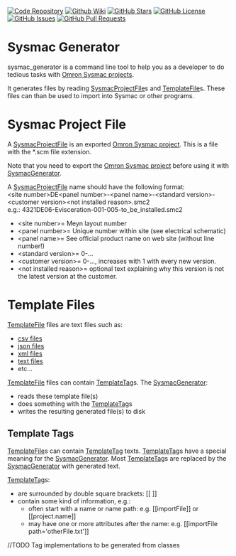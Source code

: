[//]: # (This file was generated from: doc/template/README.mdt using the documentation_builder package on: 2022-04-16 10:30:19.969907.)
<a id='doc-template-badges-mdt'></a>[![Code Repository](https://img.shields.io/badge/repository-git%20hub-informational)](https://github.com/nils-ten-hoeve/sysmac_generator)
[![Github Wiki](https://img.shields.io/badge/documentation-wiki-informational)](https://github.com/nils-ten-hoeve/sysmac_generator/wiki)
[![GitHub Stars](https://img.shields.io/github/stars/nils-ten-hoeve/sysmac_generator)](https://github.com/nils-ten-hoeve/sysmac_generator/stargazers)
[![GitHub License](https://img.shields.io/badge/license-MIT-informational)](https://raw.githubusercontent.com/nils-ten-hoeve/sysmac_generator/main/LICENSE)
[![GitHub Issues](https://img.shields.io/github/issues/nils-ten-hoeve/sysmac_generator)](https://github.com/nils-ten-hoeve/sysmac_generator/issues)
[![GitHub Pull Requests](https://img.shields.io/github/issues-pr/nils-ten-hoeve/sysmac_generator)](https://github.com/nils-ten-hoeve/sysmac_generator/pulls)

<a id='doc-template-01-sysmac-generator-mdt'></a><a id='sysmac-generator'></a>
# Sysmac Generator
sysmac_generator is a command line tool to help you as a developer to do tedious
tasks with [Omron Sysmac projects](https://automation.omron.com/en/us/products/family/sysstdio).

It generates files by reading [SysmacProjectFile](https://github.com/nils-ten-hoeve/sysmac_generator/wiki/01-Sysmac-Generator#sysmac-project-file)s and [TemplateFile](https://github.com/nils-ten-hoeve/sysmac_generator/wiki/01-Sysmac-Generator#template-files)s.
These files can than be used to import into Sysmac or other programs.


<a id='sysmac-project-file'></a>
# Sysmac Project File
A [SysmacProjectFile](https://github.com/nils-ten-hoeve/sysmac_generator/wiki/01-Sysmac-Generator#sysmac-project-file) is an exported
[Omron Sysmac project](https://automation.omron.com/en/us/products/family/sysstdio).
This is a file with the *.scm file extension.

Note that you need to export the
[Omron Sysmac project](https://automation.omron.com/en/us/products/family/sysstdio)
before using it with [SysmacGenerator](https://github.com/nils-ten-hoeve/sysmac_generator/wiki/01-Sysmac-Generator#sysmac-generator).

A [SysmacProjectFile](https://github.com/nils-ten-hoeve/sysmac_generator/wiki/01-Sysmac-Generator#sysmac-project-file) name should have the following format:\
&lt;site number&gt;DE&lt;panel number&gt;-&lt;panel name&gt;-&lt;standard version&gt;-&lt;customer version&gt;&lt;not installed reason&gt;.smc2\
e.g.: 4321DE06-Evisceration-001-005-to_be_installed.smc2
* &lt;site number&gt;= Meyn layout number
* &lt;panel number&gt;= Unique number within site (see electrical schematic)
* &lt;panel name&gt;= See official product name on web site (without line number!)
* &lt;standard version&gt;= 0-...
* &lt;customer version&gt;= 0-..., increases with 1 with every new version.
* &lt;not installed reason&gt;= optional text explaining why this version is not the latest version at the customer.


<a id='template-files'></a>
# Template Files
[TemplateFile](https://github.com/nils-ten-hoeve/sysmac_generator/wiki/01-Sysmac-Generator#template-files) files are text files such as:
* [csv files](https://en.wikipedia.org/wiki/Comma-separated_values)
* [json files](https://en.wikipedia.org/wiki/JSON)
* [xml files](https://en.wikipedia.org/wiki/XML)
* [text files](https://en.wikipedia.org/wiki/Text_file)
* etc...

[TemplateFile](https://github.com/nils-ten-hoeve/sysmac_generator/wiki/01-Sysmac-Generator#template-files) files can contain [TemplateTag](https://github.com/nils-ten-hoeve/sysmac_generator/wiki/01-Sysmac-Generator#template-tags)s.
The [SysmacGenerator](https://github.com/nils-ten-hoeve/sysmac_generator/wiki/01-Sysmac-Generator#sysmac-generator):
* reads these template file(s)
* does something with the [TemplateTag](https://github.com/nils-ten-hoeve/sysmac_generator/wiki/01-Sysmac-Generator#template-tags)s
* writes the resulting generated file(s) to disk


<a id='template-tags'></a>
## Template Tags
[TemplateFile](https://github.com/nils-ten-hoeve/sysmac_generator/wiki/01-Sysmac-Generator#template-files)s can contain [TemplateTag](https://github.com/nils-ten-hoeve/sysmac_generator/wiki/01-Sysmac-Generator#template-tags) texts.
[TemplateTag](https://github.com/nils-ten-hoeve/sysmac_generator/wiki/01-Sysmac-Generator#template-tags)s have a special meaning for the [SysmacGenerator](https://github.com/nils-ten-hoeve/sysmac_generator/wiki/01-Sysmac-Generator#sysmac-generator).
Most [TemplateTag](https://github.com/nils-ten-hoeve/sysmac_generator/wiki/01-Sysmac-Generator#template-tags)s are replaced by the [SysmacGenerator](https://github.com/nils-ten-hoeve/sysmac_generator/wiki/01-Sysmac-Generator#sysmac-generator) with generated text.

[TemplateTag](https://github.com/nils-ten-hoeve/sysmac_generator/wiki/01-Sysmac-Generator#template-tags)s:
* are surrounded by double square brackets: [[ ]]
* contain some kind of information, e.g.:
  * often start with a name or name path:
    e.g. [[importFile]] or [[project.name]]
  * may have one or more attributes after the name:
    e.g. [[importFile path='otherFile.txt']]

//TODO Tag implementations to be generated from classes